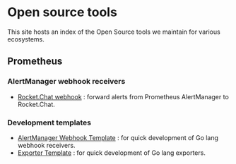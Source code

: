 # Open source tools

This site hosts an index of the Open Source tools we maintain for various ecosystems.

## Prometheus

### AlertManager webhook receivers
- [Rocket.Chat webhook](https://github.com/FXinnovation/alertmanager-webhook-rocketchat) : forward alerts from Prometheus AlertManager to Rocket.Chat.

### Development templates
- [AlertManager Webhook Template](https://github.com/FXinnovation/alertmanager-webhook-template) : for quick development of Go lang webhook receivers.
- [Exporter Template](https://github.com/FXinnovation/exporter-template) : for quick development of Go lang exporters.


